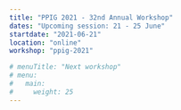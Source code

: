 ```yaml
---
title: "PPIG 2021 - 32nd Annual Workshop"
dates: "Upcoming session: 21 - 25 June"
startdate: "2021-06-21"
location: "online"
workshop: "ppig-2021"

# menuTitle: "Next workshop"
# menu:
#   main:
#     weight: 25
---
```

